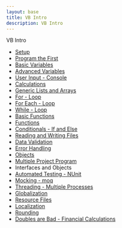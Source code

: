 ```yaml
---
layout: base
title: VB Intro
description: VB Intro
---
```



<span id="vbintroduction" class="opener">VB Intro</span>

<ul>
    <li>
        <a href="{{site.baseurl}}/docs/VbIntroduction/Setup.html">
            <i aria-hidden="true"></i> Setup</a>
    </li>
    <li>
        <a href="{{site.baseurl}}/docs/VbIntroduction/Program-The-First.html">
            <i aria-hidden="true"></i> Program the First</a>
    </li>
    <li>
        <a href="{{site.baseurl}}/docs/VbIntroduction/Variables-Basic.html">
            <i aria-hidden="true"></i> Basic Variables</a>
    </li>
    <li>
        <a href="{{site.baseurl}}/docs/VbIntroduction/Variables-Advanced.html">
            <i aria-hidden="true"></i> Advanced Variables</a>
    </li>
    <li>
        <a href="{{site.baseurl}}/docs/VbIntroduction/User-Input.html">
            <i aria-hidden="true"></i> User Input - Console</a>
    </li>
    <li>
        <a href="{{site.baseurl}}/docs/VbIntroduction/Calculations.html">
            <i aria-hidden="true"></i> Calculations</a>
    </li>
    <li>
        <a href="{{site.baseurl}}/docs/VbIntroduction/Arrays-Array-and-Generic-Lists.html">
            <i aria-hidden="true"></i> Generic Lists and Arrays</a>
    </li>
    <li>
        <a href="{{site.baseurl}}/docs/VbIntroduction/Loops-For.html">
            <i aria-hidden="true"></i> For - Loop</a>
    </li>
    <li>
        <a href="{{site.baseurl}}/docs/VbIntroduction/Loops-For-Each.html">
            <i aria-hidden="true"></i> For Each - Loop</a>
    </li>
    <li>
        <a href="{{site.baseurl}}/docs/VbIntroduction/Loops-While.html">
            <i aria-hidden="true"></i> While - Loop</a>
    </li>
    <li>
        <a href="{{site.baseurl}}/docs/VbIntroduction/Functions-Basic.html">
            <i aria-hidden="true"></i> Basic Functions</a>
    </li>
    <li>
        <a href="{{site.baseurl}}/docs/VbIntroduction/Functions.html">
            <i aria-hidden="true"></i> Functions</a>
    </li>
    <li>
        <a href="{{site.baseurl}}/docs/VbIntroduction/If-and-Else.html">
            <i aria-hidden="true"></i> Conditionals - If and Else</a>
    </li>
    <li>
        <a href="{{site.baseurl}}/docs/VbIntroduction/Reading-and-Writing-Files.html">
            <i aria-hidden="true"></i> Reading and Writing Files</a>
    </li>
    <li>
        <a href="{{site.baseurl}}/docs/VbIntroduction/Data-Validation.html">
            <i aria-hidden="true"></i> Data Validation</a>
    </li>
    <li>
        <a href="{{site.baseurl}}/docs/VbIntroduction/Error-Handling.html">
            <i aria-hidden="true"></i> Error Handling</a>
    </li>
    <li>
        <a href="{{site.baseurl}}/docs/VbIntroduction/Objects.html">
            <i aria-hidden="true"></i> Objects</a>
    </li>
    <li>
        <a href="{{site.baseurl}}/docs/VbIntroduction/Multiple-Project-Program.html">
            <i aria-hidden="true"></i> Multiple Project Program</a>
    </li>
    <li>Interfaces and Objects</li>
    <li>
        <a href="{{site.baseurl}}/docs/VbIntroduction/Automated-Testing.html">
            <i aria-hidden="true"></i> Automated Testing - NUnit</a>
    </li>
    <li>
        <a href="{{site.baseurl}}/docs/VbIntroduction/Mocking.html">
            <i aria-hidden="true"></i> Mocking - moq</a>
    </li>
    <li>
        <a href="{{site.baseurl}}/docs/VbIntroduction/Multiple-Processes-at-One-Time-(Threading).html">
            <i aria-hidden="true"></i> Threading - Multiple Processes</a>
    </li>
    <li>
        <a href="{{site.baseurl}}/docs/VbIntroduction/Globalization.html">
            <i aria-hidden="true"></i> Globalization</a>
    </li>
    <li>
        <a href="{{site.baseurl}}/docs/VbIntroduction/Resource-Files.html">
            <i aria-hidden="true"></i> Resource Files</a>
    </li>
    <li>
        <a href="{{site.baseurl}}/docs/VbIntroduction/Localization.html">
            <i aria-hidden="true"></i> Localization</a>
    </li>
    <li>
        <a href="{{site.baseurl}}/docs/VbIntroduction/Rounding.html">
            <i aria-hidden="true"></i> Rounding</a>
    </li>
    <li>
        <a href="{{site.baseurl}}/docs/VbIntroduction/Doubles-are-Bad.html">
            <i aria-hidden="true"></i> Doubles are Bad - Financial Calculations</a>
    </li>

</ul>
